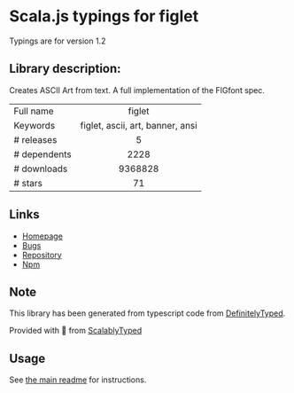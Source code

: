 
# Scala.js typings for figlet

Typings are for version 1.2

## Library description:
Creates ASCII Art from text. A full implementation of the FIGfont spec.

|                    |                 |
| ------------------ | :-------------: |
| Full name          | figlet |
| Keywords           | figlet, ascii, art, banner, ansi |
| # releases         | 5 |
| # dependents       | 2228 |
| # downloads        | 9368828 |
| # stars            | 71 |

## Links
- [Homepage](https://github.com/patorjk/figlet.js#readme)
- [Bugs](https://github.com/patorjk/figlet.js/issues)
- [Repository](https://github.com/patorjk/figlet.js)
- [Npm](https://www.npmjs.com/package/figlet)
    


## Note
This library has been generated from typescript code from [DefinitelyTyped](https://definitelytyped.org).

Provided with :purple_heart: from [ScalablyTyped](https://github.com/oyvindberg/ScalablyTyped)

## Usage
See [the main readme](../../readme.md) for instructions.


